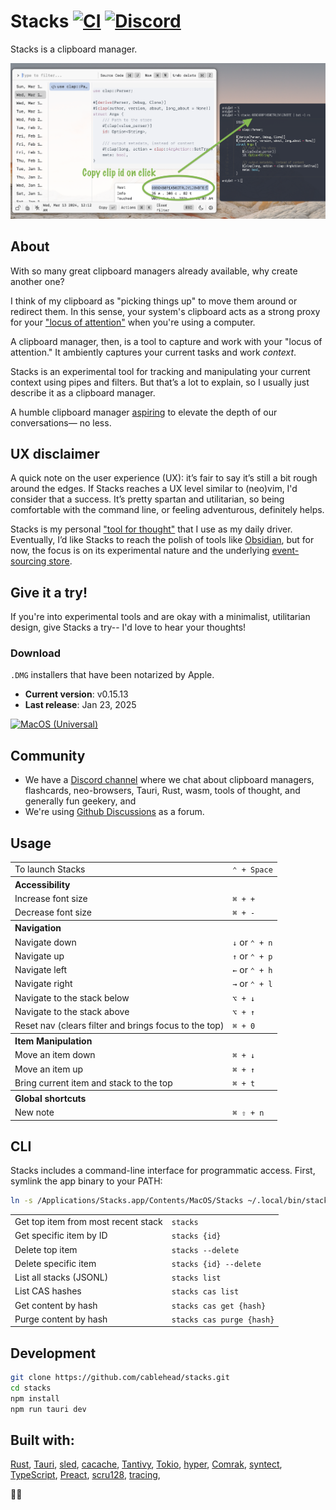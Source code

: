 # Stacks [![CI](https://github.com/cablehead/stacks/actions/workflows/rust.yml/badge.svg)](https://github.com/cablehead/stacks/actions/workflows/rust.yml) [![Discord](https://img.shields.io/discord/1182364431435436042?logo=discord)](https://discord.com/invite/YNbScHBHrh)

Stacks is a clipboard manager.

![screenshot](./docs/screenshots/screenshot.png)

## About

With so many great clipboard managers already available, why create another one?

I think of my clipboard as "picking things up" to move them around or redirect
them. In this sense, your system's clipboard acts as a strong proxy for your
["locus of attention"](https://www.oreilly.com/library/view/humane-interface-the/0201379376/0201379376_ch02lev1sec3.html)
when you're using a computer.

A clipboard manager, then, is a tool to capture and work with your "locus of
attention." It ambiently captures your current tasks and work _context_.

Stacks is an experimental tool for tracking and manipulating your current
context using pipes and filters. But that’s a lot to explain, so I usually just
describe it as a clipboard manager.

A humble clipboard manager [aspiring](https://x.com/cablelounger/status/1854955656526127398) to elevate the depth of our conversations—
no less.

## UX disclaimer

A quick note on the user experience (UX): it’s fair to say it’s still a bit
rough around the edges. If Stacks reaches a UX level similar to (neo)vim, I'd
consider that a success. It’s pretty spartan and utilitarian, so being
comfortable with the command line, or feeling adventurous, definitely helps.

Stacks is my personal
["tool for thought"](https://maggieappleton.com/tools-for-thought) that I use as
my daily driver. Eventually, I’d like Stacks to reach the polish of tools like
[Obsidian](https://obsidian.md), but for now, the focus is on its experimental
nature and the underlying
[event-sourcing store](https://github.com/cablehead/xs).

## Give it a try!

If you're into experimental tools and are okay with a minimalist,
utilitarian design, give Stacks a try-- I'd love to hear your thoughts!

### Download

`.DMG` installers that have been notarized by Apple.

- **Current version**: v0.15.13
- **Last release**: Jan 23, 2025

[![MacOS (Universal)](./docs/assets/MacOS-Universal.svg)](https://stacks.cross.stream/static/releases/Stacks_0.15.13_universal.dmg)

## Community

- We have a [Discord channel](https://discord.gg/fDEcqjKHpv) where we chat about
  clipboard managers, flashcards, neo-browsers, Tauri, Rust, wasm, tools of
  thought, and generally fun geekery, and
- We're using
  [Github Discussions](https://github.com/cablehead/stacks/discussions) as a
  forum.

## Usage

<table>
  <tr><td>To launch Stacks</td><td><code>&#8963; + Space</code></td></tr>
  <tr><th colspan="2" align="left">Accessibility</th></tr>
  <tr><td>Increase font size</td><td><code>&#8984; + +</code></td></tr>
  <tr></tr>
  <tr><td>Decrease font size</td><td><code>&#8984; + -</code></td></tr>
  <tr><th colspan="2" align="left">Navigation</th></tr>
  <tr><td>Navigate down</td><td><code>&#8595;</code> or <code>&#8963; + n</code></td></tr>
  <tr></tr>
  <tr><td>Navigate up</td><td><code>&#8593;</code> or <code>&#8963; + p</code></td></tr>
  <tr></tr>
  <tr><td>Navigate left</td><td><code>&#8592;</code> or <code>&#8963; + h</code></td></tr>
  <tr></tr>
  <tr><td>Navigate right</td><td><code>&#8594;</code> or <code>&#8963; + l</code></td></tr>
  <tr></tr>
  <tr><td>Navigate to the stack below</td><td><code>&#x2325; + &#8595;</code></td></tr>
  <tr></tr>
  <tr><td>Navigate to the stack above</td><td><code>&#x2325; + &#8593;</code></td></tr>
  <tr></tr>
  <tr><td>Reset nav (clears filter and brings focus to the top)</td><td><code>&#8984; + 0</code></td></tr>
  <tr><th colspan="2" align="left">Item Manipulation</th></tr>
  <tr><td>Move an item down</td><td><code>&#8984; + &#8595;</code></code></td></tr>
  <tr></tr>
  <tr><td>Move an item up</td><td><code>&#8984; + &#8593;</code></td></tr>
  <tr></tr>
  <tr><td>Bring current item and stack to the top</td><td><code>&#8984; + t</code></td></tr>
  <tr><th colspan="2" align="left">Global shortcuts</th></tr>
  <tr><td>New note</td><td><code>&#8984; &#x21E7; + n</code></td></tr>
</table>

## CLI

Stacks includes a command-line interface for programmatic access. First, symlink the app binary to your PATH:

```bash
ln -s /Applications/Stacks.app/Contents/MacOS/Stacks ~/.local/bin/stacks
```

<table>
  <tr><td>Get top item from most recent stack</td><td><code>stacks</code></td></tr>
  <tr><td>Get specific item by ID</td><td><code>stacks {id}</code></td></tr>
  <tr><td>Delete top item</td><td><code>stacks --delete</code></td></tr>
  <tr><td>Delete specific item</td><td><code>stacks {id} --delete</code></td></tr>
  <tr><td>List all stacks (JSONL)</td><td><code>stacks list</code></td></tr>
  <tr><td>List CAS hashes</td><td><code>stacks cas list</code></td></tr>
  <tr><td>Get content by hash</td><td><code>stacks cas get {hash}</code></td></tr>
  <tr><td>Purge content by hash</td><td><code>stacks cas purge {hash}</code></td></tr>
</table>

## Development

```bash
git clone https://github.com/cablehead/stacks.git
cd stacks
npm install
npm run tauri dev
```

## Built with:

[Rust](https://www.rust-lang.org), [Tauri](https://tauri.app),
[sled](https://github.com/spacejam/sled),
[cacache](https://github.com/zkat/cacache-rs),
[Tantivy](https://github.com/quickwit-oss/tantivy), [Tokio](https://tokio.rs),
[hyper](https://hyper.rs), [Comrak](https://crates.io/crates/comrak),
[syntect](https://github.com/trishume/syntect),
[TypeScript](https://www.typescriptlang.org), [Preact](https://preactjs.com),
[scru128](https://github.com/scru128/rust),
[tracing](https://docs.rs/tracing/latest/tracing/),

🙏💚
